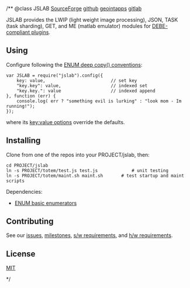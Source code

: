 /**
@class JSLAB
	[SourceForge](https://sourceforge.net) 
	[github](https://github.com/acmesds/jslab.git) 
	[geointapps](https://git.geointapps.org/acmesds/jslab)
	[gitlab](https://gitlab.west.nga.ic.gov/acmesds/jslab.git)

JSLAB provides the LWIP (light weight image processing), JSON, TASK (task sharding), 
GET, and 
ME (matlab emulator) modules for [DEBE-compliant plugins](/api.view).

## Using

Configure following the [ENUM deep copy() conventions](https://github.com/acmesds/enum):

	var JSLAB = require("jslab").config({
		key: value, 						// set key
		"key.key": value, 					// indexed set
		"key.key.": value					// indexed append
	}, function (err) {
		console.log( err ? "something evil is lurking" : "look mom - Im running!");
	});

where its [key:value options](/shares/prm/jslab/index.html) override the defaults.

## Installing

Clone from one of the repos into your PROJECT/jslab, then:

	cd PROJECT/jslab
	ln -s PROJECT/totem/test.js test.js 			# unit testing
	ln -s PROJECT/totem/maint.sh maint.sh 		# test startup and maint scripts

Dependencies:
* [ENUM basic enumerators](https://github.com/acmesds/enum)

## Contributing

See our [issues](/issues.view), [milestones](/milestones.view), [s/w requirements](/swreqts.view),
and [h/w requirements](/hwreqts.view).

## License

[MIT](LICENSE)

*/
